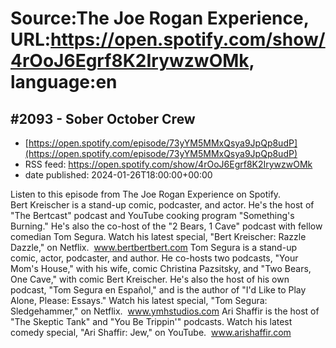 # Source:The Joe Rogan Experience, URL:https://open.spotify.com/show/4rOoJ6Egrf8K2IrywzwOMk, language:en

## #2093 - Sober October Crew
 - [https://open.spotify.com/episode/73yYM5MMxQsya9JpQp8udP](https://open.spotify.com/episode/73yYM5MMxQsya9JpQp8udP)
 - RSS feed: https://open.spotify.com/show/4rOoJ6Egrf8K2IrywzwOMk
 - date published: 2024-01-26T18:00:00+00:00

Listen to this episode from The Joe Rogan Experience on Spotify. Bert Kreischer is a stand-up comic, podcaster, and actor. He's the host of "The Bertcast" podcast and YouTube cooking program "Something's Burning." He's also the co-host of the "2 Bears, 1 Cave" podcast with fellow comedian Tom Segura. Watch his latest special, "Bert Kreischer: Razzle Dazzle," on Netflix.  www.bertbertbert.com Tom Segura is a stand-up comic, actor, podcaster, and author. He co-hosts two podcasts, "Your Mom's House," with his wife, comic Christina Pazsitsky, and "Two Bears, One Cave," with comic Bert Kreischer. He's also the host of his own podcast, "Tom Segura en Español," and is the author of "I'd Like to Play Alone, Please: Essays." Watch his latest special, "Tom Segura: Sledgehammer," on Netflix.  www.ymhstudios.com Ari Shaffir is the host of "The Skeptic Tank" and "You Be Trippin'" podcasts. Watch his latest comedy special, "Ari Shaffir: Jew," on YouTube.  www.arishaffir.com

